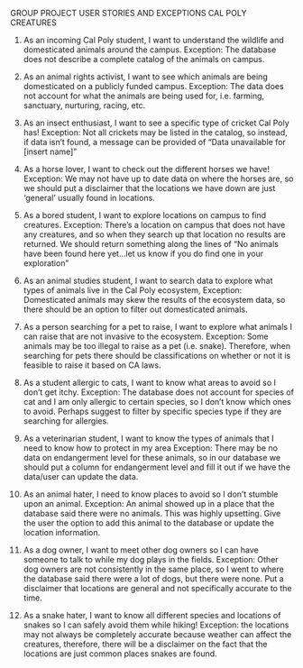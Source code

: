 GROUP PROJECT USER STORIES AND EXCEPTIONS
CAL POLY CREATURES 

1. As an incoming Cal Poly student, I want to understand the wildlife and domesticated animals around the campus. 
Exception: The database does not describe a complete catalog of the animals on campus.

2. As an animal rights activist, I want to see which animals are being domesticated on a publicly funded campus. 
Exception: The data does not account for what the animals are being used for, i.e. farming, sanctuary, nurturing, racing, etc.

3. As an insect enthusiast, I want to see a specific type of cricket Cal Poly has!
Exception: Not all crickets may be listed in the catalog, so instead, if data isn’t found, a message can be provided of “Data unavailable for [insert name]”

4. As a horse lover, I want to check out the different horses we have!
Exception: We may not have up to date data on where the horses are, so we should put a disclaimer that the locations we have down are just ‘general’ usually found in locations.

5. As a bored student, I want to explore locations on campus to find creatures.
Exception: There’s a location on campus that does not have any creatures, and so when they search up that location no results are returned. We should return something along the lines of “No animals have been found here yet…let us know if you do find one in your exploration”

6. As an animal studies student, I want to search data to explore what types of animals live in the Cal Poly ecosystem,
Exception: Domesticated animals may skew the results of the ecosystem data, so there should be an option to filter out domesticated animals.

7. As a person searching for a pet to raise, I want to explore what animals I can raise that are not invasive to the ecosystem.
Exception: Some animals may be too illegal to raise as a pet (i.e. snake). Therefore, when searching for pets there should be classifications on whether or not it is feasible to raise it based on CA laws.

8. As a student allergic to cats, I want to know what areas to avoid so I don’t get itchy.
Exception: The database does not account for species of cat and I am only allergic to certain species, so I don’t know which ones to avoid. Perhaps suggest to filter by specific species type if they are searching for allergies.

9. As a veterinarian student, I want to know the types of animals that I need to know how to protect in my area
Exception: There may be no data on endangerment level for these animals, so in our database we should put a column for endangerment level and fill it out if we have the data/user can update the data.

10. As an animal hater, I need to know places to avoid so I don’t stumble upon an animal. 
Exception: An animal showed up in a place that the database said there were no animals. This was highly upsetting. Give the user the option to add this animal to the database or update the location information.

11. As a dog owner, I want to meet other dog owners so I can have someone to talk to while my dog plays in the fields.
Exception: Other dog owners are not consistently in the same place, so I went to where the database said there were a lot of dogs, but there were none. Put a disclaimer that locations are general and not specifically accurate to the time.

12. As a snake hater, I want to know all different species and locations of snakes so I can safely avoid them while hiking!
Exception: the locations may not always be completely accurate because weather can affect the creatures, therefore, there will be a disclaimer on the fact that the locations are just common places snakes are found.
